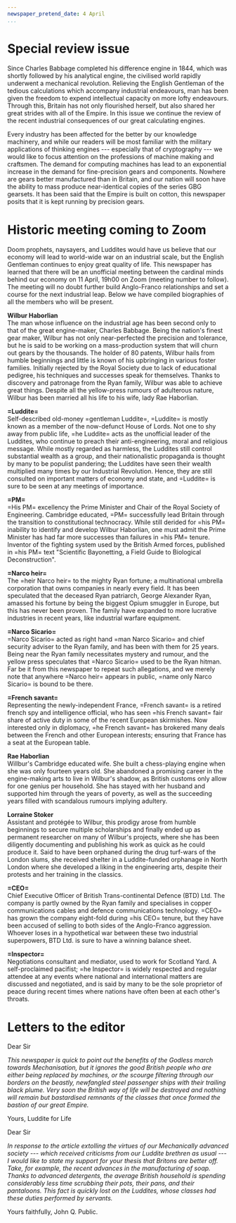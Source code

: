 ```yaml
---
newspaper_pretend_date: 4 April
...
```


# Special review issue

Since Charles Babbage completed his difference engine in 1844, which was shortly followed by his analytical engine, the civilised world rapidly underwent a mechanical revolution. Relieving the English Gentleman of the tedious calculations which accompany industrial endeavours, man has been given the freedom to expend intellectual capacity on more lofty endeavours.
Through this, Britain has not only flourished herself, but also shared her great strides with all of the Empire.
In this issue we continue the review of the recent industrial consequences of our great calculating engines.

Every industry has been affected for the better by our knowledge machinery, and while our readers will be most familiar with the military applications of thinking engines --- especially that of cryptography --- we would like to focus attention on the professions of machine making and craftsmen.
The demand for computing machines has lead to an exponential increase in the demand for fine-precision gears and components. Nowhere are gears better manufactured than in Britain, and our nation will soon have the ability to mass produce near-identical copies of the series GBG gearsets. It has been said that the Empire is built on cotton, this newspaper posits that it is kept running by precision gears.

# Historic meeting coming to Zoom
Doom prophets, naysayers, and Luddites would have us believe that our economy will lead to world-wide war on an industrial scale, but the English Gentleman continues to enjoy great quality of life. This newspaper has learned that there will be an unofficial meeting between the cardinal minds behind our economy on 11 April, 19h00 on Zoom (meeting number to follow). The meeting will no doubt further build Anglo-Franco relationships and set a course for the next industrial leap. Below we have compiled biographies of all the members who will be present.

**Wilbur Haborlian** \
The man whose influence on the industrial age has been second only to that of the great engine-maker, Charles Babbage. Being the nation's finest gear maker, Wilbur has not only near-perfected the precision and tolerance, but he is said to be working on a mass-production system that will churn out gears by the thousands.
The holder of 80 patents, Wilbur hails from humble beginnings and little is known of his upbringing in various foster families. Initially rejected by the Royal Society due to lack of educational pedigree, his techniques and successes speak for themselves.
Thanks to discovery and patronage from the Ryan family, Wilbur was able to achieve great things.
Despite all the yellow-press rumours of adulterous nature, Wilbur has been married all his life to his wife, lady Rae Haborlian.

**=Luddite=** \
Self-described old-money =gentleman Luddite=, =Luddite= is mostly known as a member of the now-defunct House of Lords. Not one to shy away from public life, =he Luddite= acts as the unofficial leader of the Luddites, who continue to preach their anti-engineering, moral and religious message.
While mostly regarded as harmless, the Luddites still control substantial wealth as a group, and their nationalistic propaganda is thought by many to be populist pandering; the Luddites have seen their wealth multiplied many times by our Industrial Revolution.
Hence, they are still consulted on important matters of economy and state, and =Luddite= is sure to be seen at any meetings of importance.


**=PM=** \
=His PM= excellency the Prime Minister and Chair of the Royal Society of Engineering.
Cambridge educated, =PM= successfully lead Britain through the transition to constitutional technocracy. While still derided for =his PM= inability to identify and develop Wilbur Haborlian, one must admit the Prime Minister has had far more successes than failures in =his PM= tenure.
Inventor of the fighting system used by the British Armed forces, published in =his PM= text "Scientific Bayonetting, a Field Guide to Biological Deconstruction".


**=Narco heir=** \
The =heir Narco heir= to the mighty Ryan fortune; a multinational umbrella corporation that owns companies in nearly every field. It has been speculated that the deceased Ryan patriarch, George Alexander Ryan, amassed his fortune by being the biggest Opium smuggler in Europe, but this has never been proven.
The family have expanded to more lucrative industries in recent years, like industrial warfare equipment.

**=Narco Sicario=** \
=Narco Sicario= acted as right hand =man Narco Sicario= and chief security adviser to the Ryan family, and has been with them for 25 years. Being near the Ryan family necessitates mystery and rumour, and the yellow press speculates that =Narco Sicario= used to be the Ryan hitman. Far be it from this newspaper to repeat such allegations, and we merely note that anywhere =Narco heir= appears in public, =name only Narco Sicario= is bound to be there.


**=French savant=** \
Representing the newly-independent France, =French savant= is a retired french spy and intelligence official, who has seen =his French savant= fair share of active duty in some of the recent European skirmishes.
Now interested only in diplomacy, =he French savant= has brokered many deals between the French and other European interests; ensuring that France has a seat at the European table.

**Rae Haborlian** \
Willbur's Cambridge educated wife. She built a chess-playing engine when she was only fourteen years old.
She abandoned a promising career in the engine-making arts to live in Wilbur's shadow, as British customs only allow for one genius per household.
She has stayed with her husband and supported him through the years of poverty, as well as the succeeding years filled with scandalous rumours implying adultery. 

**Lorraine Stoker** \
Assistant and protégée to Wilbur, this prodigy arose from humble beginnings to secure multiple scholarships and finally ended up as permanent researcher on many of Wilbur's projects, where she has been diligently documenting and publishing his work as quick as he could produce it.
Said to have been orphaned during the drug turf-wars of the London slums, she received shelter in a Luddite-funded orphanage in North London where she developed a liking in the engineering arts, despite their protests and her training in the classics.

**=CEO=**  \
Chief Executive Officer of British Trans-continental Defence (BTD) Ltd.
The company is partly owned by the Ryan family and specialises in copper communications cables and defence communications technology. =CEO= has grown the company eight-fold during =his CEO= tenure, but they have been accused of selling to both sides of the Anglo-Franco aggression. Whoever loses in a hypothetical war between these two industrial superpowers, BTD Ltd. is sure to have a winning balance sheet.

**=Inspector=**  \
Negotiations consultant and mediator, used to work for Scotland Yard.
A self-proclaimed pacifist; =he Inspector= is widely respected and regular attendee at any events where national and international matters are discussed and negotiated, and is said by many to be the sole proprietor of peace during recent times where nations have often been at each other's throats.

# Letters to the editor

Dear Sir

*This newspaper is quick to point out the benefits of the Godless march towards Mechanisation, but it ignores the good British people who are either being replaced by machines, or the scourge filtering through our borders on the beastly, newfangled steel passenger ships with their trailing black plume. Very soon the British way of life will be destroyed and nothing will remain but bastardised remnants of the classes that once formed the bastion of our great Empire.*

Yours, Luddite for Life

Dear Sir

*In response to the article extolling the virtues of our Mechanically advanced society --- which received criticisms from our Luddite brethren as usual --- I would like to state my support for your thesis that Britons are better off. Take, for example, the recent advances in the manufacturing of soap. Thanks to advanced detergents, the average British household is spending considerably less time scrubbing their pots, their pans, and their pantaloons. This fact is quickly lost on the Luddites, whose classes had these duties performed by servants.*

Yours faithfully, John Q. Public.


